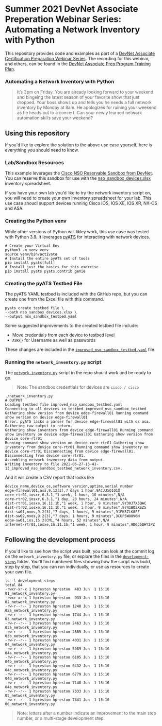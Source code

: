 # Summer 2021 DevNet Associate Preperation Webinar Series: Automating a Network Inventory with Python
This repository provides code and examples as part of a [DevNet Associate Certification Preparation Webinar Series](https://learningnetwork.cisco.com/s/article/devnet-associate-prep-program-in-one-place). The recording for this webinar, and others, can be found in the [DevNet Associate Prep Program Training Plan](https://learningnetwork.cisco.com/s/learning-plan-detail-standard?ltui__urlRecordId=a1c3i0000007q9cAAA&ltui__urlRedirect=learning-plan-detail-standard&t=1596603514739).

### Automating a Network Inventory with Python

> It’s 3pm on Friday. You are already looking forward to your weekend and bingeing the latest season of your favorite show that just dropped. Your boss shows up and tells you he needs a full network inventory by Monday at 8am. He apologizes for ruining your weekend as he heads out to a concert. Can your newly learned network automation skills save your weekend?

## Using this repository 
If you'd like to explore the solution to the above use case yourself, here is everything you should need to know.  

### Lab/Sandbox Resources 
This example leverages the [Cisco NSO Reservable Sandbox from DevNet](https://devnetsandbox.cisco.com/RM/Diagram/Index/43964e62-a13c-4929-bde7-a2f68ad6b27c?diagramType=Topology).  You can reserve this sandbox for use with the [nso_sandbox_devices.xlsx](nso_sandbox_devices.xlsx) inventory spreadsheet.  

If you have your own lab you'd like to try the network inventory script on, you will need to create your own inventory spreadsheet for your lab.  This use case shoudl support devices running Cisco IOS, IOS XE, IOS XR, NX-OS and ASA. 

### Creating the Python venv 
While other versions of Python will likley work, this use case was tested with Python 3.8.  It leverages [pyATS](https://developer.cisco.com/pyats) for interacting with network devices. 

```
# Create your Virtual Env
python3 -m venv venv
source venv/bin/activate
# Install the entire pyATS set of tools
pip install pyats[full]
# Install just the basics for this exercise
pip install pyats pyats.contrib genie
```

### Creating the pyATS Testbed File 
The pyATS YAML testbed is included with the GitHub repo, but you can create one from the Excel file with this command. 

```
pyats create testbed file \
--path nso_sandbox_devices.xlsx \
--output nso_sandbox_testbed.yaml
```

Some suggested improvements to the created testbed file include: 

* Move credentials from each device to testbed level
* `ASK{}` for Username as well as passwords

These changes are included in the [`improved_nso_sandbox_testbed.yaml`](improved_nso_sandbox_testbed.yaml) file. 

### Running the `network_inventory.py` script 
The [`network_inventory.py`](network_inventory.py) script in the repo should work and be ready to go.  

> Note: The sandbox credentials for devices are `cisco / cisco`

```
./network_inventory.py
# OUTPUT
Loading testbed file improved_nso_sandbox_testbed.yaml
Connecting to all devices in testbed improved_nso_sandbox_testbed
Gathering show version from device edge-firewall01 Running command show version on device edge-firewall01
Error: pyATS lacks a parser for device edge-firewall01 with os asa. Gathering raw output to return.
Gathering show inventory from device edge-firewall01 Running command show inventory on device edge-firewall01 Gathering show version from device core-rtr01
Running command show version on device core-rtr01 Gathering show inventory from device core-rtr01 Running command show inventory on device core-rtr01 Disconnecting from device edge-firewall01. Disconnecting from device core-rtr01.
Assembling network inventory data from output.
Writing inventory to file 2021-05-27-15-41- 13_improved_nso_sandbox_testbed_network_inventory.csv.
```

And it will create a CSV report that looks like 

```csv
device_name,device_os,software_version,uptime,serial_number 
edge-firewall01,asa,9.12(2),7 days 1 hour,9ACJJ5Q1Q1X 
core-rtr01,iosxr,6.3.1,"1 week, 1 hour, 10 minutes",N/A 
core-rtr02,iosxr,6.3.1,"1 day, 23 hours, 24 minutes",N/A 
dist-rtr01,iosxe,16.11.1b,"1 week, 1 hour, 9 minutes",9Y30J7X5QAC 
dist-rtr02,iosxe,16.11.1b,"1 week, 1 hour, 9 minutes",9741BQ3XSZ5 
dist-sw01,nxos,9.2(3),"7 days, 1 hours, 9 minutes",91FK5ZLK8FF 
dist-sw02,nxos,9.2(3),"7 days, 1 hours, 9 minutes",9CUP5WOOV6M 
edge-sw01,ios,15.2(CML,"4 hours, 52 minutes",N/A 
internet-rtr01,iosxe,16.11.1b,"1 week, 1 hour, 9 minutes",9D6J5QHY2PZ
```

## Following the development process 
If you'd like to see how the script was built, you can look at the commit log on the `network_inventory.py` file, or explore the files in the [`development-steps`](development-steps/) folder.  You'll find numbered files showing how the script was build, step by step, that you can run individually, or use as resources to create your own file.  

```
ls -l development-steps 
total 84
-rwxr-xr-x 1 hpreston hpreston  483 Jun  1 15:10 01_network_inventory.py
-rwxr-xr-x 1 hpreston hpreston  933 Jun  1 15:10 02_network_inventory.py
-rw-r--r-- 1 hpreston hpreston 1240 Jun  1 15:10 02a_network_inventory.py
-rw-r--r-- 1 hpreston hpreston 1744 Jun  1 15:10 03_network_inventory.py
-rw-r--r-- 1 hpreston hpreston 2463 Jun  1 15:10 03a_network_inventory.py
-rw-r--r-- 1 hpreston hpreston 2685 Jun  1 15:10 03b_network_inventory.py
-rw-r--r-- 1 hpreston hpreston 4031 Jun  1 15:10 04_network_inventory.py
-rw-r--r-- 1 hpreston hpreston 5989 Jun  1 15:10 04a_network_inventory.py
-rw-r--r-- 1 hpreston hpreston 6105 Jun  1 15:10 04b_network_inventory.py
-rw-r--r-- 1 hpreston hpreston 6432 Jun  1 15:10 04c_network_inventory.py
-rw-r--r-- 1 hpreston hpreston 6779 Jun  1 15:10 04d_network_inventory.py
-rw-r--r-- 1 hpreston hpreston 7148 Jun  1 15:10 04e_network_inventory.py
-rw-r--r-- 1 hpreston hpreston 7333 Jun  1 15:10 05_network_inventory.py
-rw-r--r-- 1 hpreston hpreston 7341 Jun  1 15:10 06_network_inventory.py
```

> Note: letters after a number indicate an improvement to the main step number, or a multi-stage development step.